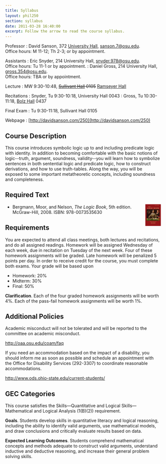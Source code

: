 ```yaml
---
title: Syllabus
layout: phil250
section: syllabus
date: 2011-03-28 16:40:00
excerpt: Follow the arrow to read the course syllabus.
---
```


Professor
:	David Sanson, 372 [University Hall](http://www.osu.edu/map/building.php?building=339), <sanson.7@osu.edu>.\
	Office hours: M 11-12; Th 2-3; or by appointment.

Assistants
:	Eric Snyder, 214 University Hall, <snyder.978@osu.edu>.\
	Office hours: Tu 11-1 or by appointment.
:   Daniel Gross, 214 University Hall, <gross.354@osu.edu>.\
	Office hours: TBA or by appointment.

Lecture
:   MW 9:30-10:48, ~~[Sullivant Hall](http://www.osu.edu/map/building.php?building=106) 0105~~ [Ramseyer Hall](http://www.osu.edu/map/building.php?building=090)

Recitations
:   Snyder, Tu 9:30-10:18, University Hall 0043
:   Gross, Tu 10:30-11:18, [Bolz Hall](http://www.osu.edu/map/building.php?building=146) 0437

Final Exam
: 	Tu 9:30-11:18, Sullivant Hall 0105

Webpage
:	[http://davidsanson.com/250](http://davidsanson.com/250)

## Course Description ##

This course introduces symbolic logic up to and including predicate logic with identity. In addition to becoming comfortable with the basic notions of logic--truth, argument, soundness, validity--you will learn how to symbolize sentences in both sentential logic and predicate logic, how to construct derivations, and how to use truth-tables. Along the way, you will be exposed to some important metatheoretic concepts, including soundness and completeness.

## Required Text ##

<img style="float:right" src="/files/img/bmn.jpg">

+   Bergmann, Moor, and Nelson, *The Logic Book*, 5th edition. McGraw-Hill, 2008. ISBN: 978-0073535630

## Requirements ##

You are expected to attend all class meetings, both lectures and recitations, and do all assigned readings. Homework will be assigned Wednesday of each week, due in recitation on Tuesday of the next week. Four of these homework assignments will be graded. Late homework will be penalized 5 points per day. In order to receive credit for the course, you must complete both exams. Your grade will be based upon

+ 	Homework: 20%
+   Midterm: 30%
+ 	Final: 50%

**Clarification**. Each of the four graded homework assignments will be worth 4%. Each of the pass-fail homework assignments will be worth 1%. 

## Additional Policies ##

Academic misconduct will not be tolerated and will be reported to the committee on academic misconduct.

<http://oaa.osu.edu/coam/faq>

If you need an accommodation based on the impact of a disability, you should inform me as soon as possible and schedule an appointment with the Office for Disability Services (292-3307) to coordinate reasonable accommodations.

<http://www.ods.ohio-state.edu/current-students/>

<div id="boilerplate">

## GEC Categories ##

This course satisfies the Skills—Quantitative and Logical Skills—
Mathematical and Logical Analysis (1(B)(2)) requirement.

**Goals**. Students develop skills in quantitative literacy and logical reasoning, 
including the ability to identify valid arguments, use mathematical models, 
and draw conclusions and critically evaluate results based on data.

**Expected Learning Outcomes**. Students comprehend mathematical 
concepts and methods adequate to construct valid arguments, understand 
inductive and deductive reasoning, and increase their general problem 
solving skills.

</div>
